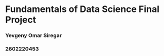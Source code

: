 <h1>Fundamentals of Data Science Final Project</h1>

<h3>Yevgeny Omar Siregar</h3>
<h3>2602220453</h3>